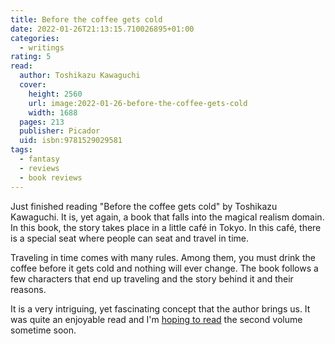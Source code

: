 ```yaml
---
title: Before the coffee gets cold
date: 2022-01-26T21:13:15.710026895+01:00
categories:
  - writings
rating: 5
read:
  author: Toshikazu Kawaguchi
  cover:
    height: 2560
    url: image:2022-01-26-before-the-coffee-gets-cold
    width: 1688
  pages: 213
  publisher: Picador
  uid: isbn:9781529029581
tags:
  - fantasy
  - reviews
  - book reviews
---
```


Just finished reading "Before the coffee gets cold" by Toshikazu Kawaguchi. It is, yet again, a book that falls into the magical realism domain. In this book, the story takes place in a little café in Tokyo. In this café, there is a special seat where people can seat and travel in time.

<!--more-->

Traveling in time comes with many rules. Among them, you must drink the coffee before it gets cold and nothing will ever change. The book follows a few characters that end up traveling and the story behind it and their reasons.

It is a very intriguing, yet fascinating concept that the author brings us. It was quite an enjoyable read and I'm [hoping to read](/2022/03/02/tales-from-the-cafe) the second volume sometime soon.
